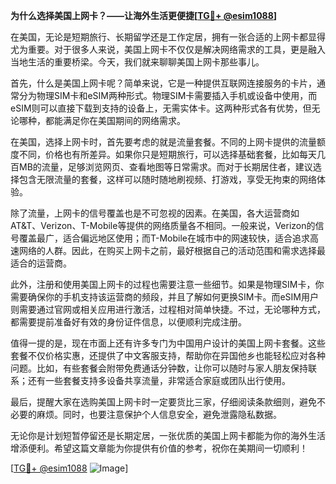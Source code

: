 **为什么选择美国上网卡？——让海外生活更便捷[[TG💪+ @esim1088](https://t.me/s/esim1088)]**

在美国，无论是短期旅行、长期留学还是工作定居，拥有一张合适的上网卡都显得尤为重要。对于很多人来说，美国上网卡不仅仅是解决网络需求的工具，更是融入当地生活的重要桥梁。今天，我们就来聊聊美国上网卡那些事儿。

首先，什么是美国上网卡呢？简单来说，它是一种提供互联网连接服务的卡片，通常分为物理SIM卡和eSIM两种形式。物理SIM卡需要插入手机或设备中使用，而eSIM则可以直接下载到支持的设备上，无需实体卡。这两种形式各有优势，但无论哪种，都能满足你在美国期间的网络需求。

在美国，选择上网卡时，首先要考虑的就是流量套餐。不同的上网卡提供的流量额度不同，价格也有所差异。如果你只是短期旅行，可以选择基础套餐，比如每天几百MB的流量，足够浏览网页、查看地图等日常需求。而对于长期居住者，建议选择包含无限流量的套餐，这样可以随时随地刷视频、打游戏，享受无拘束的网络体验。

除了流量，上网卡的信号覆盖也是不可忽视的因素。在美国，各大运营商如AT&T、Verizon、T-Mobile等提供的网络质量各不相同。一般来说，Verizon的信号覆盖最广，适合偏远地区使用；而T-Mobile在城市中的网速较快，适合追求高速网络的人群。因此，在购买上网卡之前，最好根据自己的活动范围和需求选择最适合的运营商。

此外，注册和使用美国上网卡的过程也需要注意一些细节。如果是物理SIM卡，你需要确保你的手机支持该运营商的频段，并且了解如何更换SIM卡。而eSIM用户则需要通过官网或相关应用进行激活，过程相对简单快捷。不过，无论哪种方式，都需要提前准备好有效的身份证件信息，以便顺利完成注册。

值得一提的是，现在市面上还有许多专门为中国用户设计的美国上网卡套餐。这些套餐不仅价格实惠，还提供了中文客服支持，帮助你在异国他乡也能轻松应对各种问题。比如，有些套餐会附带免费通话分钟数，让你可以随时与家人朋友保持联系；还有一些套餐支持多设备共享流量，非常适合家庭或团队出行使用。

最后，提醒大家在选购美国上网卡时一定要货比三家，仔细阅读条款细则，避免不必要的麻烦。同时，也要注意保护个人信息安全，避免泄露隐私数据。

无论你是计划短暂停留还是长期定居，一张优质的美国上网卡都能为你的海外生活增添便利。希望这篇文章能为你提供有价值的参考，祝你在美期间一切顺利！

[[TG💪+ @esim1088](https://t.me/s/esim1088) ![Image](https://i.postimg.cc/4NQfJmqS/Snipaste-2025-05-13-00-14-12.png)]